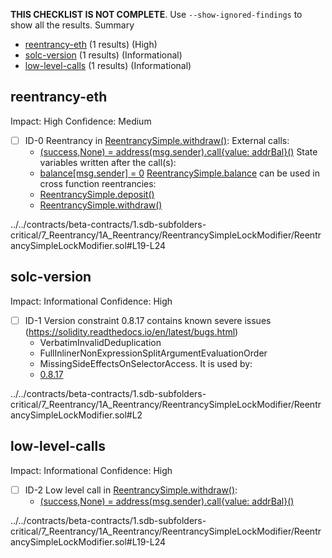 **THIS CHECKLIST IS NOT COMPLETE**. Use `--show-ignored-findings` to show all the results.
Summary
 - [reentrancy-eth](#reentrancy-eth) (1 results) (High)
 - [solc-version](#solc-version) (1 results) (Informational)
 - [low-level-calls](#low-level-calls) (1 results) (Informational)
## reentrancy-eth
Impact: High
Confidence: Medium
 - [ ] ID-0
Reentrancy in [ReentrancySimple.withdraw()](../../contracts/beta-contracts/1.sdb-subfolders-critical/7_Reentrancy/1A_Reentrancy/ReentrancySimpleLockModifier/ReentrancySimpleLockModifier.sol#L19-L24):
	External calls:
	- [(success,None) = address(msg.sender).call{value: addrBal}()](../../contracts/beta-contracts/1.sdb-subfolders-critical/7_Reentrancy/1A_Reentrancy/ReentrancySimpleLockModifier/ReentrancySimpleLockModifier.sol#L21)
	State variables written after the call(s):
	- [balance[msg.sender] = 0](../../contracts/beta-contracts/1.sdb-subfolders-critical/7_Reentrancy/1A_Reentrancy/ReentrancySimpleLockModifier/ReentrancySimpleLockModifier.sol#L22)
	[ReentrancySimple.balance](../../contracts/beta-contracts/1.sdb-subfolders-critical/7_Reentrancy/1A_Reentrancy/ReentrancySimpleLockModifier/ReentrancySimpleLockModifier.sol#L5) can be used in cross function reentrancies:
	- [ReentrancySimple.deposit()](../../contracts/beta-contracts/1.sdb-subfolders-critical/7_Reentrancy/1A_Reentrancy/ReentrancySimpleLockModifier/ReentrancySimpleLockModifier.sol#L15-L17)
	- [ReentrancySimple.withdraw()](../../contracts/beta-contracts/1.sdb-subfolders-critical/7_Reentrancy/1A_Reentrancy/ReentrancySimpleLockModifier/ReentrancySimpleLockModifier.sol#L19-L24)

../../contracts/beta-contracts/1.sdb-subfolders-critical/7_Reentrancy/1A_Reentrancy/ReentrancySimpleLockModifier/ReentrancySimpleLockModifier.sol#L19-L24


## solc-version
Impact: Informational
Confidence: High
 - [ ] ID-1
Version constraint 0.8.17 contains known severe issues (https://solidity.readthedocs.io/en/latest/bugs.html)
	- VerbatimInvalidDeduplication
	- FullInlinerNonExpressionSplitArgumentEvaluationOrder
	- MissingSideEffectsOnSelectorAccess.
It is used by:
	- [0.8.17](../../contracts/beta-contracts/1.sdb-subfolders-critical/7_Reentrancy/1A_Reentrancy/ReentrancySimpleLockModifier/ReentrancySimpleLockModifier.sol#L2)

../../contracts/beta-contracts/1.sdb-subfolders-critical/7_Reentrancy/1A_Reentrancy/ReentrancySimpleLockModifier/ReentrancySimpleLockModifier.sol#L2


## low-level-calls
Impact: Informational
Confidence: High
 - [ ] ID-2
Low level call in [ReentrancySimple.withdraw()](../../contracts/beta-contracts/1.sdb-subfolders-critical/7_Reentrancy/1A_Reentrancy/ReentrancySimpleLockModifier/ReentrancySimpleLockModifier.sol#L19-L24):
	- [(success,None) = address(msg.sender).call{value: addrBal}()](../../contracts/beta-contracts/1.sdb-subfolders-critical/7_Reentrancy/1A_Reentrancy/ReentrancySimpleLockModifier/ReentrancySimpleLockModifier.sol#L21)

../../contracts/beta-contracts/1.sdb-subfolders-critical/7_Reentrancy/1A_Reentrancy/ReentrancySimpleLockModifier/ReentrancySimpleLockModifier.sol#L19-L24


